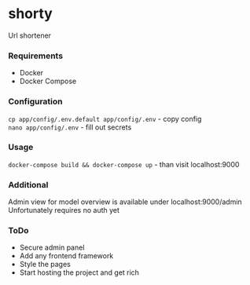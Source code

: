 # shorty
Url shortener

### Requirements
- Docker
- Docker Compose

### Configuration
`cp app/config/.env.default app/config/.env` - copy config<br/>
`nano app/config/.env` - fill out secrets

### Usage
`docker-compose build && docker-compose up` - than visit localhost:9000

### Additional
Admin view for model overview is available under localhost:9000/admin<br/>
Unfortunately requires no auth yet

### ToDo
- Secure admin panel
- Add any frontend framework
- Style the pages
- Start hosting the project and get rich
